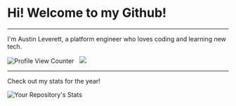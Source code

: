 # Hi! Welcome to my Github!
---
I'm Austin Leverett, a platform engineer who loves coding and learning new tech.

![Profile View Counter](https://komarev.com/ghpvc/?username=miliaus)&nbsp;&nbsp;
<img src="https://img.shields.io/badge/LinkedIn-0077B5?style=for-the-badge&logo=linkedin&logoColor=white" />


--------
Check out my stats for the year!

![Your Repository's Stats](https://github-readme-stats.vercel.app/api?username=miliaus&show_icons=true)

